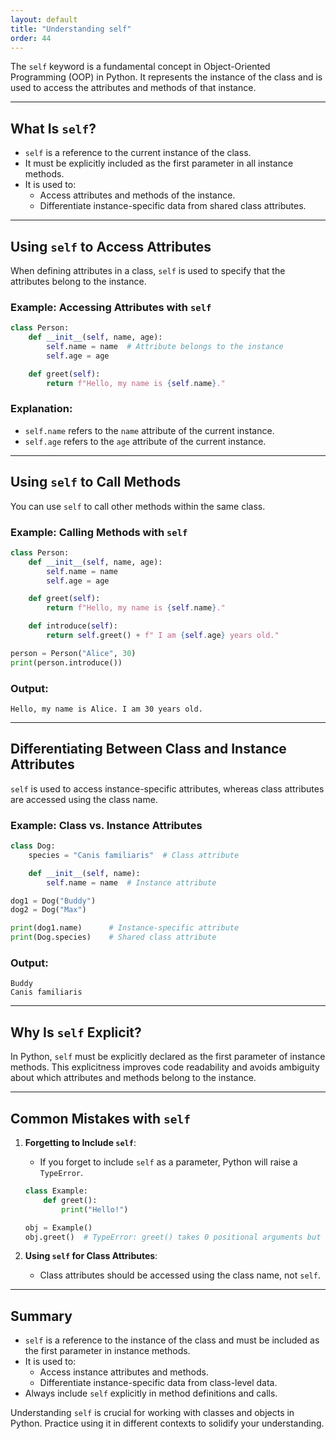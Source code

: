 ```yaml
---
layout: default
title: "Understanding self"
order: 44
---
```


The `self` keyword is a fundamental concept in Object-Oriented Programming (OOP) in Python. It represents the instance of the class and is used to access the attributes and methods of that instance.

---

## What Is `self`?

- `self` is a reference to the current instance of the class.
- It must be explicitly included as the first parameter in all instance methods.
- It is used to:
  - Access attributes and methods of the instance.
  - Differentiate instance-specific data from shared class attributes.

---

## Using `self` to Access Attributes

When defining attributes in a class, `self` is used to specify that the attributes belong to the instance.

### Example: Accessing Attributes with `self`

```python
class Person:
    def __init__(self, name, age):
        self.name = name  # Attribute belongs to the instance
        self.age = age

    def greet(self):
        return f"Hello, my name is {self.name}."
```

### Explanation:
- `self.name` refers to the `name` attribute of the current instance.
- `self.age` refers to the `age` attribute of the current instance.

---

## Using `self` to Call Methods

You can use `self` to call other methods within the same class.

### Example: Calling Methods with `self`

```python
class Person:
    def __init__(self, name, age):
        self.name = name
        self.age = age

    def greet(self):
        return f"Hello, my name is {self.name}."

    def introduce(self):
        return self.greet() + f" I am {self.age} years old."
```

```python
person = Person("Alice", 30)
print(person.introduce())
```

### Output:

```plaintext
Hello, my name is Alice. I am 30 years old.
```

---

## Differentiating Between Class and Instance Attributes

`self` is used to access instance-specific attributes, whereas class attributes are accessed using the class name.

### Example: Class vs. Instance Attributes

```python
class Dog:
    species = "Canis familiaris"  # Class attribute

    def __init__(self, name):
        self.name = name  # Instance attribute
```

```python
dog1 = Dog("Buddy")
dog2 = Dog("Max")

print(dog1.name)      # Instance-specific attribute
print(Dog.species)    # Shared class attribute
```

### Output:

```plaintext
Buddy
Canis familiaris
```

---

## Why Is `self` Explicit?

In Python, `self` must be explicitly declared as the first parameter of instance methods. This explicitness improves code readability and avoids ambiguity about which attributes and methods belong to the instance.

---

## Common Mistakes with `self`

1. **Forgetting to Include `self`**:
   - If you forget to include `self` as a parameter, Python will raise a `TypeError`.

   ```python
   class Example:
       def greet():
           print("Hello!")

   obj = Example()
   obj.greet()  # TypeError: greet() takes 0 positional arguments but 1 was given
   ```

2. **Using `self` for Class Attributes**:
   - Class attributes should be accessed using the class name, not `self`.

---

## Summary

- `self` is a reference to the instance of the class and must be included as the first parameter in instance methods.
- It is used to:
  - Access instance attributes and methods.
  - Differentiate instance-specific data from class-level data.
- Always include `self` explicitly in method definitions and calls.

Understanding `self` is crucial for working with classes and objects in Python. Practice using it in different contexts to solidify your understanding.
